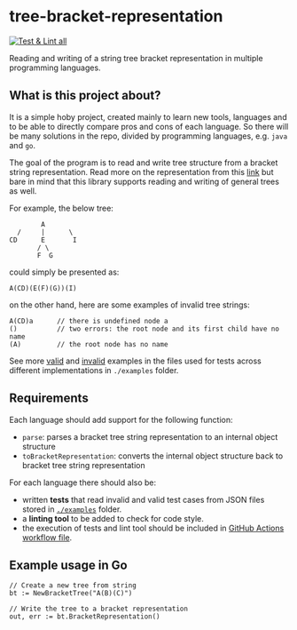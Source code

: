 # tree-bracket-representation

[![Test & Lint all](https://github.com/urgas9/tree-bracket-representation/workflows/Test%20&%20Lint%20all/badge.svg)](https://github.com/urgas9/tree-bracket-representation)

Reading and writing of a string tree bracket representation in multiple programming languages.

## What is this project about?

It is a simple hoby project, created mainly to learn new tools, languages and to be able to directly compare pros and 
cons of each language. So there will be many solutions in the repo, divided by programming languages, e.g. `java` and `go`.  

The goal of the program is to read and write tree structure from a bracket string representation. 
Read more on the representation from this [link](https://www.geeksforgeeks.org/binary-tree-string-brackets/) 
but bare in mind that this library supports reading and writing of general trees as well.
 
For example, the below tree:

            A
      /     |      \
    CD      E       I
           / \
           F  G

could simply be presented as:

    A(CD)(E(F)(G))(I)


on the other hand, here are some examples of invalid tree strings:

    A(CD)a      // there is undefined node a
    ()          // two errors: the root node and its first child have no name
    (A)         // the root node has no name
    
See more [valid](./examples/bracket-tree-valid-cases.json) and [invalid](./examples/bracket-tree-invalid-cases.json) 
examples in the files used for tests across different implementations in `./examples` folder.

## Requirements

Each language should add support for the following function:
* `parse`: parses a bracket tree string representation to an internal object structure
* `toBracketRepresentation`: converts the internal object structure back to bracket tree string representation 

For each language there should also be:
* written **tests** that read invalid and valid test cases from JSON files
stored in [`./examples`](./examples) folder. 
* a **linting tool** to be added to check for code style.
* the execution of tests and lint tool should be included in [GitHub Actions workflow file](./.github/workflows/main.yml).

## Example usage in Go

    // Create a new tree from string
    bt := NewBracketTree("A(B)(C)")
    
    // Write the tree to a bracket representation
    out, err := bt.BracketRepresentation()
